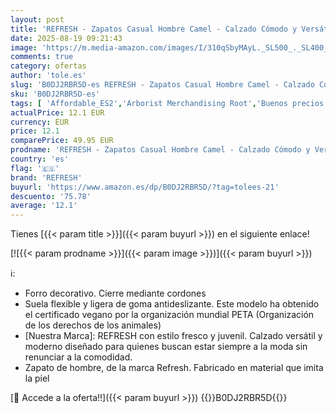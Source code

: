 ```yaml
---
layout: post
title: 'REFRESH - Zapatos Casual Hombre Camel - Calzado Cómodo y Versátil - Moda Casual - Modelo 17248302  Talla 40 '
date: 2025-08-19 09:21:43
image: 'https://m.media-amazon.com/images/I/310qSbyMAyL._SL500_._SL400_.jpg'
comments: true
category: ofertas
author: 'tole.es'
slug: 'B0DJ2RBR5D-es REFRESH - Zapatos Casual Hombre Camel - Calzado Cómodo y...'
sku: 'B0DJ2RBR5D-es'
tags: [ 'Affordable_ES2','Arborist Merchandising Root','Buenos precios en moda','Compre 2, obtenga un 10 % de descuento','Compre 2, obtenga un 10 % de descuento_Shoes 2','Look good for less - Men ES','Luzca bien a precios bajos','Moda','Moda Hombre','Self Service','Shoes','Special Features Stores','Zapatos para hombre','Zapatos planos con cordones para hombre','c8538d25-3af9-48d3-aeff-5f3ce5572a36_0','c8538d25-3af9-48d3-aeff-5f3ce5572a36_1701','c8538d25-3af9-48d3-aeff-5f3ce5572a36_1801','c8538d25-3af9-48d3-aeff-5f3ce5572a36_4401','c8538d25-3af9-48d3-aeff-5f3ce5572a36_7601','refresh','zapatos','🇪🇸', ]
actualPrice: 12.1 EUR
currency: EUR
price: 12.1
comparePrice: 49.95 EUR
prodname: 'REFRESH - Zapatos Casual Hombre Camel - Calzado Cómodo y Versátil - Moda Casual - Modelo 17248302  Talla 40 '
country: 'es'
flag: '🇪🇸'
brand: 'REFRESH'
buyurl: 'https://www.amazon.es/dp/B0DJ2RBR5D/?tag=tolees-21'
descuento: '75.78'
average: '12.1'
---
```


Tienes [{{< param title >}}]({{< param buyurl >}}) en el siguiente enlace!

[![{{< param prodname >}}]({{< param image >}})]({{< param buyurl >}})

ℹ️:

- Forro decorativo. Cierre mediante cordones
- Suela flexible y ligera de goma antideslizante. Este modelo ha obtenido el certificado vegano por la organización mundial PETA (Organización de los derechos de los animales)
- [Nuestra Marca]: REFRESH con estilo fresco y juvenil. Calzado versátil y moderno diseñado para quienes buscan estar siempre a la moda sin renunciar a la comodidad.
- Zapato de hombre, de la marca Refresh. Fabricado en material que imita la piel

[🛒 Accede a la oferta!!]({{< param buyurl >}})
{{<world>}}B0DJ2RBR5D{{</world>}}
